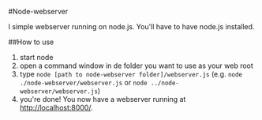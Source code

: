 #Node-webserver

I simple webserver running on node.js. You'll have to have node.js installed.

##How to use

1. start node
2. open a command window in de folder you want to use as your web root
3. type `node [path to node-webserver folder]/webserver.js` (e.g. `node ./node-webserver/webserver.js` or `node ../node-webserver/webserver.js`)
4. you're done! You now have a webserver running at <http://localhost:8000/>.
